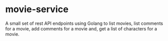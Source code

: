# movie-service
A small set of rest API endpoints using Golang to list movies, list comments for a movie, add comments for a movie and, get a list of characters for a movie.
